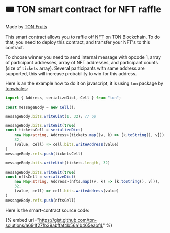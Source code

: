 # 🎟 TON smart contract for NFT raffle

Made by [TON Fruits](https://t.me/tonfruits\_news)

This smart contract allows you to raffle off [NFT](https://github.com/ton-blockchain/TIPs/issues/62) on TON Blockchain. To do that, you need to deploy this contract, and transfer your NFT's to this contract.&#x20;

To choose winner you need to send internal message with opcode 1, array of participant addresses, array of NFT addresses, and participant counts (size of `tickets` array). Several participants with same address are supported, this will increase probability to win for this address.

Here is an the example how to do it on javascript, it is using `ton` package by [tonwhales](https://tonwhales.com):

```typescript
import { Address, serializeDict, Cell } from "ton";

const messageBody = new Cell();

messageBody.bits.writeUint(1, 32); // op

messageBody.bits.writeBit(true)
const ticketsCell = serializeDict(
    new Map<string, Address>(tickets.map((v, k) => [k.toString(), v])),
    32,
    (value, cell) => cell.bits.writeAddress(value)
)
messageBody.refs.push(ticketsCell)

messageBody.bits.writeUint(tickets.length, 32)

messageBody.bits.writeBit(true)
const nftsCell = serializeDict(
    new Map<string, Address>(nfts.map((v, k) => [k.toString(), v])),
    32,
    (value, cell) => cell.bits.writeAddress(value)
)
messageBody.refs.push(nftsCell)
```

Here is the smart-contract source code:

{% embed url="https://gist.github.com/ton-solutions/a691f27fb39abffaf4b56a1b465eabf4" %}
